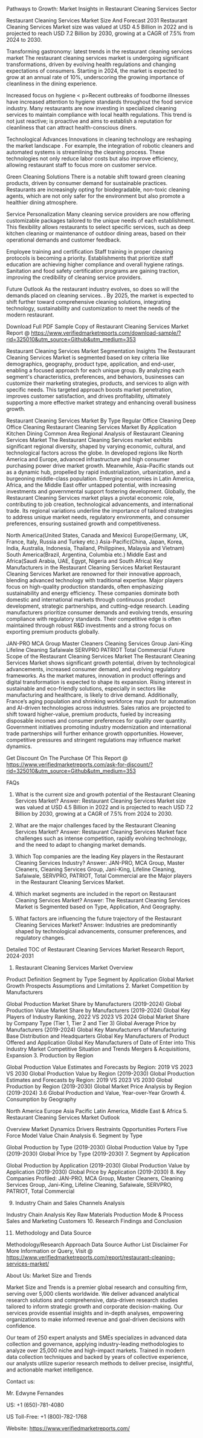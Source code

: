 Pathways to Growth: Market Insights in Restaurant Cleaning Services Sector


Restaurant Cleaning Services Market Size And Forecast 2031
Restaurant Cleaning Services Market size was valued at USD 4.5 Billion in 2022 and is projected to reach USD 7.2 Billion by 2030, growing at a CAGR of 7.5% from 2024 to 2030.

Transforming gastronomy: latest trends in the restaurant cleaning services market
The restaurant cleaning services market is undergoing significant transformations, driven by evolving health regulations and changing expectations of consumers. Starting in 2024, the market is expected to grow at an annual rate of 10%, underscoring the growing importance of cleanliness in the dining experience.

Increased focus on hygiene
< p>Recent outbreaks of foodborne illnesses have increased attention to hygiene standards throughout the food service industry. Many restaurants are now investing in specialized cleaning services to maintain compliance with local health regulations. This trend is not just reactive; is proactive and aims to establish a reputation for cleanliness that can attract health-conscious diners.

Technological Advances
Innovations in cleaning technology are reshaping the market landscape . For example, the integration of robotic cleaners and automated systems is streamlining the cleaning process. These technologies not only reduce labor costs but also improve efficiency, allowing restaurant staff to focus more on customer service.

Green Cleaning Solutions
There is a notable shift toward green cleaning products, driven by consumer demand for sustainable practices. Restaurants are increasingly opting for biodegradable, non-toxic cleaning agents, which are not only safer for the environment but also promote a healthier dining atmosphere.

Service Personalization
Many cleaning service providers are now offering customizable packages tailored to the unique needs of each establishment. This flexibility allows restaurants to select specific services, such as deep kitchen cleaning or maintenance of outdoor dining areas, based on their operational demands and customer feedback.

Employee training and certification
Staff training in proper cleaning protocols is becoming a priority. Establishments that prioritize staff education are achieving higher compliance and overall hygiene ratings. Sanitation and food safety certification programs are gaining traction, improving the credibility of cleaning service providers.

Future Outlook
As the restaurant industry evolves, so does so will the demands placed on cleaning services. . By 2025, the market is expected to shift further toward comprehensive cleaning solutions, integrating technology, sustainability and customization to meet the needs of the modern restaurant.

Download Full PDF Sample Copy of Restaurant Cleaning Services Market Report @ https://www.verifiedmarketreports.com/download-sample/?rid=325010&utm_source=Github&utm_medium=353

Restaurant Cleaning Services Market Segmentation Insights
The Restaurant Cleaning Services Market is segmented based on key criteria like demographics, geography, product type, application, and end-user, enabling a focused approach for each unique group. By analyzing each segment's characteristics, preferences, and behaviors, businesses can customize their marketing strategies, products, and services to align with specific needs. This targeted approach boosts market penetration, improves customer satisfaction, and drives profitability, ultimately supporting a more effective market strategy and enhancing overall business growth.

Restaurant Cleaning Services Market By Type
Regular Office Cleaning
Deep Office Cleaning
Restaurant Cleaning Services Market By Application
Kitchen
Dining Common Area
Regional Analysis of Restaurant Cleaning Services Market
The Restaurant Cleaning Services market exhibits significant regional diversity, shaped by varying economic, cultural, and technological factors across the globe. In developed regions like North America and Europe, advanced infrastructure and high consumer purchasing power drive market growth. Meanwhile, Asia-Pacific stands out as a dynamic hub, propelled by rapid industrialization, urbanization, and a burgeoning middle-class population. Emerging economies in Latin America, Africa, and the Middle East offer untapped potential, with increasing investments and governmental support fostering development. Globally, the Restaurant Cleaning Services market plays a pivotal economic role, contributing to job creation, technological advancements, and international trade. Its regional variations underline the importance of tailored strategies to address unique market needs, regulatory environments, and consumer preferences, ensuring sustained growth and competitiveness.

North America(United States, Canada and Mexico)
Europe(Germany, UK, France, Italy, Russia and Turkey etc.)
Asia-Pacific(China, Japan, Korea, India, Australia, Indonesia, Thailand, Philippines, Malaysia and Vietnam)
South America(Brazil, Argentina, Columbia etc.)
Middle East and Africa(Saudi Arabia, UAE, Egypt, Nigeria and South Africa)
Key Manufacturers in the Restaurant Cleaning Services Market
Restaurant Cleaning Services Market are renowned for their innovative approach, blending advanced technology with traditional expertise. Major players focus on high-quality production standards, often emphasizing sustainability and energy efficiency. These companies dominate both domestic and international markets through continuous product development, strategic partnerships, and cutting-edge research. Leading manufacturers prioritize consumer demands and evolving trends, ensuring compliance with regulatory standards. Their competitive edge is often maintained through robust R&D investments and a strong focus on exporting premium products globally.

JAN-PRO
MCA Group
Master Cleaners
Cleaning Services Group
Jani-King
Lifeline Cleaning
Safaiwale
SERVPRO
PATRIOT
Total Commercial
Future Scope of the Restaurant Cleaning Services Market
The Restaurant Cleaning Services Market shows significant growth potential, driven by technological advancements, increased consumer demand, and evolving regulatory frameworks. As the market matures, innovation in product offerings and digital transformation is expected to shape its expansion. Rising interest in sustainable and eco-friendly solutions, especially in sectors like manufacturing and healthcare, is likely to drive demand. Additionally, France’s aging population and shrinking workforce may push for automation and AI-driven technologies across industries. Sales ratios are projected to shift toward higher-value, premium products, fueled by increasing disposable incomes and consumer preferences for quality over quantity. Government initiatives promoting industry modernization and international trade partnerships will further enhance growth opportunities. However, competitive pressures and stringent regulations may influence market dynamics.

Get Discount On The Purchase Of This Report @ https://www.verifiedmarketreports.com/ask-for-discount/?rid=325010&utm_source=Github&utm_medium=353

FAQs
1. What is the current size and growth potential of the Restaurant Cleaning Services Market?
Answer: Restaurant Cleaning Services Market size was valued at USD 4.5 Billion in 2022 and is projected to reach USD 7.2 Billion by 2030, growing at a CAGR of 7.5% from 2024 to 2030.

2. What are the major challenges faced by the Restaurant Cleaning Services Market?
Answer: Restaurant Cleaning Services Market face challenges such as intense competition, rapidly evolving technology, and the need to adapt to changing market demands.

3. Which Top companies are the leading Key players in the Restaurant Cleaning Services Industry?
Answer: JAN-PRO, MCA Group, Master Cleaners, Cleaning Services Group, Jani-King, Lifeline Cleaning, Safaiwale, SERVPRO, PATRIOT, Total Commercial are the Major players in the Restaurant Cleaning Services Market.

4. Which market segments are included in the report on Restaurant Cleaning Services Market?
Answer: The Restaurant Cleaning Services Market is Segmented based on Type, Application, And Geography.

5. What factors are influencing the future trajectory of the Restaurant Cleaning Services Market?
Answer: Industries are predominantly shaped by technological advancements, consumer preferences, and regulatory changes.

Detailed TOC of Restaurant Cleaning Services Market Research Report, 2024-2031
1. Restaurant Cleaning Services Market Overview

Product Definition
Segment by Type
Segment by Application
Global Market Growth Prospects
Assumptions and Limitations
2. Market Competition by Manufacturers

Global Production Market Share by Manufacturers (2019-2024)
Global Production Value Market Share by Manufacturers (2019-2024)
Global Key Players of Industry Ranking, 2022 VS 2023 VS 2024
Global Market Share by Company Type (Tier 1, Tier 2 and Tier 3)
Global Average Price by Manufacturers (2019-2024)
Global Key Manufacturers of Manufacturing Base Distribution and Headquarters
Global Key Manufacturers of Product Offered and Application
Global Key Manufacturers of Date of Enter into This Industry
Market Competitive Situation and Trends
Mergers & Acquisitions, Expansion
3. Production by Region

Global Production Value Estimates and Forecasts by Region: 2019 VS 2023 VS 2030
Global Production Value by Region (2019-2030)
Global Production Estimates and Forecasts by Region: 2019 VS 2023 VS 2030
Global Production by Region (2019-2030)
Global Market Price Analysis by Region (2019-2024) 3.6 Global Production and Value, Year-over-Year Growth
4. Consumption by Geography

North America
Europe
Asia Pacific
Latin America, Middle East & Africa
5. Restaurant Cleaning Services Market Outlook

Overview
Market Dynamics
Drivers
Restraints
Opportunities
Porters Five Force Model
Value Chain Analysis 
6. Segment by Type

Global Production by Type (2019-2030)
Global Production Value by Type (2019-2030)
Global Price by Type (2019-2030)
7. Segment by Application

Global Production by Application (2019-2030)
Global Production Value by Application (2019-2030)
Global Price by Application (2019-2030)
8. Key Companies Profiled: JAN-PRO, MCA Group, Master Cleaners, Cleaning Services Group, Jani-King, Lifeline Cleaning, Safaiwale, SERVPRO, PATRIOT, Total Commercial

9. Industry Chain and Sales Channels Analysis

Industry Chain Analysis
Key Raw Materials
Production Mode & Process
Sales and Marketing
Customers
10. Research Findings and Conclusion

11. Methodology and Data Source

Methodology/Research Approach
Data Source
Author List
Disclaimer
For More Information or Query, Visit @ https://www.verifiedmarketreports.com/report/restaurant-cleaning-services-market/

About Us: Market Size and Trends

Market Size and Trends is a premier global research and consulting firm, serving over 5,000 clients worldwide. We deliver advanced analytical research solutions and comprehensive, data-driven research studies tailored to inform strategic growth and corporate decision-making. Our services provide essential insights and in-depth analyses, empowering organizations to make informed revenue and goal-driven decisions with confidence.

Our team of 250 expert analysts and SMEs specializes in advanced data collection and governance, applying industry-leading methodologies to analyze over 25,000 niche and high-impact markets. Trained in modern data collection techniques and backed by years of collective experience, our analysts utilize superior research methods to deliver precise, insightful, and actionable market intelligence.

Contact us:

Mr. Edwyne Fernandes

US: +1 (650)-781-4080

US Toll-Free: +1 (800)-782-1768

Website: https://www.verifiedmarketreports.com/
